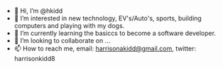 - 👋 Hi, I’m @hkidd
- 👀 I’m interested in new technology, EV's/Auto's, sports, building computers and playing with my dogs.
- 🌱 I’m currently learning the basiccs to become a software developer.
- 💞️ I’m looking to collaborate on ...
- 📫 How to reach me, email: harrisonakidd@gmail.com, twitter: harrisonkidd8

<!---
hkidd/hkidd is a ✨ special ✨ repository because its `README.md` (this file) appears on your GitHub profile.
You can click the Preview link to take a look at your changes.
--->
